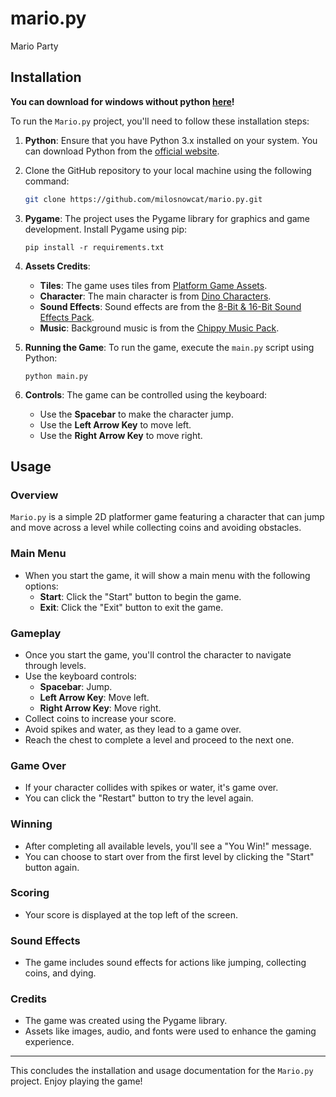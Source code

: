 # mario.py
 Mario Party

## Installation

**You can download for windows without python [here](https://github.com/milosnowcat/mario.py/releases/latest)!**

To run the `Mario.py` project, you'll need to follow these installation steps:

1. **Python**: Ensure that you have Python 3.x installed on your system. You can download Python from the [official website](https://www.python.org/downloads/).

2. Clone the GitHub repository to your local machine using the following command:

   ```bash
   git clone https://github.com/milosnowcat/mario.py.git
   ```

3. **Pygame**: The project uses the Pygame library for graphics and game development. Install Pygame using pip:

   ```
   pip install -r requirements.txt
   ```

4. **Assets Credits**:
   - **Tiles**: The game uses tiles from [Platform Game Assets](https://bayat.itch.io/platform-game-assets).
   - **Character**: The main character is from [Dino Characters](https://arks.itch.io/dino-characters).
   - **Sound Effects**: Sound effects are from the [8-Bit & 16-Bit Sound Effects Pack](https://jdwasabi.itch.io/8-bit-16-bit-sound-effects-pack).
   - **Music**: Background music is from the [Chippy Music Pack](https://chippy01302.itch.io/chippy-music-pack).

5. **Running the Game**: To run the game, execute the `main.py` script using Python:

   ```
   python main.py
   ```

6. **Controls**: The game can be controlled using the keyboard:
   - Use the **Spacebar** to make the character jump.
   - Use the **Left Arrow Key** to move left.
   - Use the **Right Arrow Key** to move right.

## Usage

### Overview

`Mario.py` is a simple 2D platformer game featuring a character that can jump and move across a level while collecting coins and avoiding obstacles.

### Main Menu

- When you start the game, it will show a main menu with the following options:
  - **Start**: Click the "Start" button to begin the game.
  - **Exit**: Click the "Exit" button to exit the game.

### Gameplay

- Once you start the game, you'll control the character to navigate through levels.
- Use the keyboard controls:
  - **Spacebar**: Jump.
  - **Left Arrow Key**: Move left.
  - **Right Arrow Key**: Move right.
- Collect coins to increase your score.
- Avoid spikes and water, as they lead to a game over.
- Reach the chest to complete a level and proceed to the next one.

### Game Over

- If your character collides with spikes or water, it's game over.
- You can click the "Restart" button to try the level again.

### Winning

- After completing all available levels, you'll see a "You Win!" message.
- You can choose to start over from the first level by clicking the "Start" button again.

### Scoring

- Your score is displayed at the top left of the screen.

### Sound Effects

- The game includes sound effects for actions like jumping, collecting coins, and dying.

### Credits

- The game was created using the Pygame library.
- Assets like images, audio, and fonts were used to enhance the gaming experience.

---

This concludes the installation and usage documentation for the `Mario.py` project. Enjoy playing the game!
